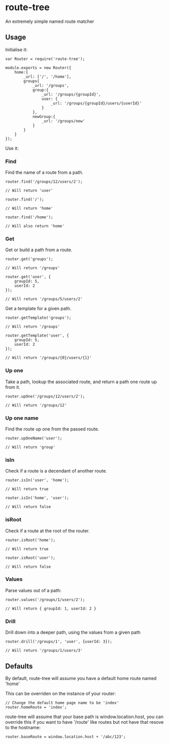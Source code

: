 route-tree
===

An extremely simple named route matcher

## Usage

Initialise it:

    var Router = require('route-tree');

    module.exports = new Router({
        home:{
            _url: ['/', '/home'],
            groups{
                _url: '/groups',
                group:{
                    _url: '/groups/{groupId}',
                    user: {
                        _url: '/groups/{groupId}/users/{userId}'
                    }
                },
                newGroup:{
                    _url: '/groups/new'
                }
            }
        }
    });

Use it:

### Find

Find the name of a route from a path.

    router.find('/groups/12/users/2');

    // Will return 'user'

    router.find('/');

    // Will return 'home'

    router.find('/home');

    // Will also return 'home'

### Get

Get or build a path from a route.

    router.get('groups');

    // Will return '/groups'

    router.get('user', {
        groupId: 5,
        userId: 2
    });

    // Will return '/groups/5/users/2'

Get a template for a given path.

    router.getTemplate('groups');

    // Will return '/groups'

    router.getTemplate('user', {
        groupId: 5,
        userId: 2
    });

    // Will return '/groups/{0}/users/{1}'

### Up one

Take a path, lookup the associated route, and return a path one route up from it.

    router.upOne('/groups/12/users/2');

    // Will return '/groups/12'

### Up one name

Find the route up one from the passed route.

    router.upOneName('user');

    // Will return 'group'

### isIn

Check if a route is a decendant of another route.

    router.isIn('user', 'home');

    // Will return true

    router.isIn('home', 'user');

    // Will return false

### isRoot

Check if a route at the root of the router.

    router.isRoot('home');

    // Will return true

    router.isRoot('user');

    // Will return false

### Values

Parse values out of a path:

    router.values('/groups/1/users/2');

    // Will return { groupId: 1, userId: 2 }

### Drill

Drill down into a deeper path, using the values from a given path

    router.drill('/groups/1', 'user', {userId: 3});

    // Will return '/groups/1/users/3'


## Defaults

By default, route-tree will assume you have a default home route named 'home'

This can be overriden on the instance of your router:

    // Change the default home page name to be 'index'
    router.homeRoute = 'index';

route-tree will assume that your base path is window.location.host, you can override this if you want to have
'/route' like routes but not have that resove to the hostname:

    router.baseRoute = window.location.host + '/abc/123';
